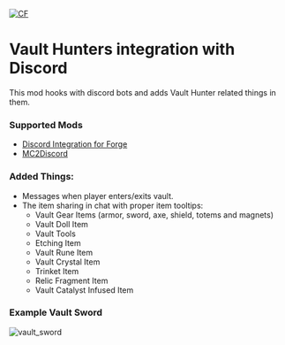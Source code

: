 <a href="https://www.curseforge.com/minecraft/mc-mods/vaulthunters-discord-bot-connector"><img src="http://cf.way2muchnoise.eu/839602.svg" alt="CF"></a>

# Vault Hunters integration with Discord

This mod hooks with discord bots and adds Vault Hunter related things in them.

### Supported Mods
- [Discord Integration for Forge](https://www.curseforge.com/minecraft/mc-mods/dcintegration)
- [MC2Discord](https://www.curseforge.com/minecraft/mc-mods/mc2discord)

### Added Things:
- Messages when player enters/exits vault.
- The item sharing in chat with proper item tooltips:
  - Vault Gear Items (armor, sword, axe, shield, totems and magnets)
  - Vault Doll Item
  - Vault Tools
  - Etching Item
  - Vault Rune Item
  - Vault Crystal Item
  - Trinket Item
  - Relic Fragment Item
  - Vault Catalyst Infused Item

### Example Vault Sword
![vault_sword](https://user-images.githubusercontent.com/1344358/226194742-838d4a67-cc9a-497b-a37c-95f66c681cdc.png)
